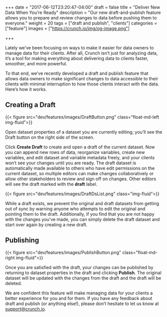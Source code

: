 +++
date = "2017-06-12T23:20:47-04:00"
draft = false
title = "Deliver New Data When You’re Ready"
description = "Our new draft-and-publish feature allows you to prepare and review changes to data before pushing them to everyone."
weight = 20
tags = ["draft and publish", "clients"]
categories = ["feature"]
images = ["https://crunch.io/img/og-image.png"]

+++

Lately we’ve been focusing on ways to make it easier for data owners to manage data for their clients. After all, Crunch isn’t just for analyzing data, it’s a tool for making everything about delivering data to clients faster, smoother, and more powerful.

To that end, we’ve recently developed a draft and publish feature that allows data owners to make significant changes to data accessible to their clients with minimal interruption to how those clients interact with the data. Here’s how it works.

## Creating a Draft

{{< figure src="dev/features/images/DraftButton.png" class="float-md-left img-fluid">}}

Open dataset properties of a dataset you are currently editing; you’ll see the Draft button on the right side of the screen.

Click **Create Draft** to create and open a draft of the current dataset. Now you can append new rows of data, reorganize variables, create new variables, and edit dataset and variable metadata freely, and your clients won’t see your changes until you are ready. The draft dataset is automatically made available to others who have edit permissions on the current dataset, so multiple editors can make changes collaboratively or allow other stakeholders to review and sign off on changes. Other editors will see the draft marked with the **draft** label.

{{< figure src="dev/features/images/DraftDsList.png" class="img-fluid">}}

While a draft exists, we prevent the original and draft datasets from getting out of sync by warning anyone who attempts to edit the original and pointing them to the draft. Additionally, if you find that you are not happy with the changes you’ve made, you can simply delete the draft dataset and start over again by creating a new draft.

## Publishing

{{< figure src="dev/features/images/PublishButton.png" class="float-md-right img-fluid">}}

Once you are satisfied with the draft, your changes can be published by returning to dataset properties in the draft and clicking **Publish**. The original dataset will be updated with the changes from the draft and the draft will be deleted.

We are confident this feature will make managing data for your clients a better experience for you and for them. If you have any feedback about draft and publish (or anything else!), please don’t hesitate to let us know at [support@crunch.io](mailto:support@crunch.io).
